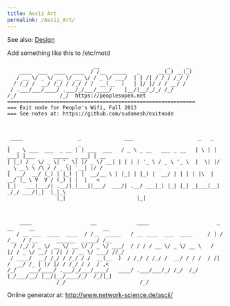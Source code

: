 ```yaml
---
title: Ascii Art
permalink: /Ascii_Art/
---
```


See also: [Design](/Mesh#Design "wikilink")

Add something like this to /etc/motd

                                __                      _     _
        ____  ___  ____  ____  / /__  _____   _      __(_) __(_)
       / __ \/ _ \/ __ \/ __ \/ / _ \/ ___/  | | /| / / / /_/ /
      / /_/ /  __/ /_/ / /_/ / /  __(__  )   | |/ |/ / / __/ /
     / .___/___/____/ .___/_/___/____/    |__/|__/_/_/ /_/
    /_/              /_/  https://peoplesopen.net
    =============================================================
    === Exit node for People's Wifi, Fall 2013
    === See notes at: https://github.com/sudomesh/exitnode



     ____                  _              ___                     _   _      _                      _
    |  _ \ ___  ___  _ __ | | ___  ___   / _ \ _ __   ___ _ __   | \ | | ___| |___      _____  _ __| | __
    | |_) / _ \/ _ \| '_ \| |/ _ \/ __| | | | | '_ \ / _ \ '_ \  |  \| |/ _ \ __\ \ /\ / / _ \| '__| |/ /
    |  __/  __/ (_) | |_) | |  __/__ \ | |_| | |_) |  __/ | | | | |\  |  __/ |_ \ V  V / (_) | |  |   <
    |_|   ___|___/| .__/|_|___||___/  ___/| .__/ ___|_| |_| |_| _|___|__| _/_/ ___/|_|  |_|_\
                    |_|                       |_|



        ____                   __             ____                      _   __     __                      __
       / __ ___  ____  ____  / /__  _____   / __ ____  ___  ____     / | / /__  / /__      ______  _____/ /__
      / /_/ / _ \/ __ \/ __ \/ / _ \/ ___/  / / / / __ \/ _ \/ __ \   /  |/ / _ \/ __/ | /| / / __ \/ ___/ //_/
     / ____/  __/ /_/ / /_/ / /  __(__  )  / /_/ / /_/ /  __/ / / /  / /|  /  __/ /_ | |/ |/ / /_/ / /  / ,<
    /_/    ___/____/ .___/_/___/____/   ____/ .___/___/_/ /_/  /_/ |_/___/__/ |__/|__/____/_/  /_/|_|
                    /_/                        /_/

Online generator at: <http://www.network-science.de/ascii/>